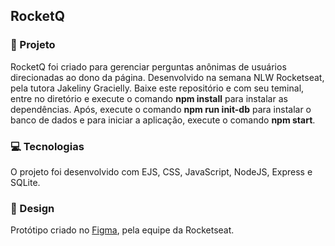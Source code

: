 ## **RocketQ**

### :rocket: Projeto

RocketQ foi criado para gerenciar perguntas anônimas de usuários direcionadas ao dono da página. Desenvolvido na semana NLW Rocketseat, pela tutora Jakeliny Gracielly.
Baixe este repositório e com seu teminal, entre no diretório e execute o comando **npm install** para instalar as dependências. 
Após, execute o comando **npm run init-db** para instalar o banco de dados e para iniciar a aplicação, execute o comando **npm start**.

### :computer: Tecnologias

O projeto foi desenvolvido com EJS, CSS, JavaScript, NodeJS, Express e SQLite.

### :bookmark: Design

Protótipo criado no [Figma](https://www.figma.com/file/cAKWe7EWi51UT0vUpQUB1J/Roquet.q-(Community)?node-id=0%3A1), pela equipe da Rocketseat.



